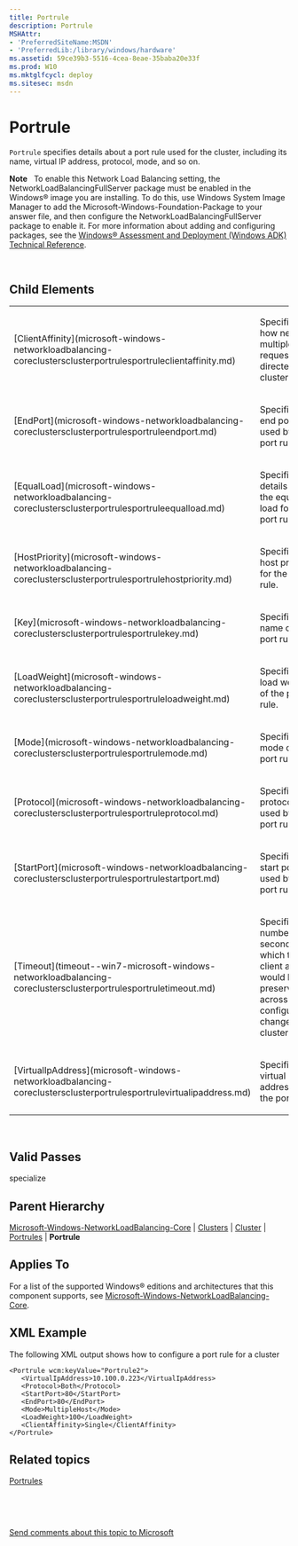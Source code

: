 ```yaml
---
title: Portrule
description: Portrule
MSHAttr:
- 'PreferredSiteName:MSDN'
- 'PreferredLib:/library/windows/hardware'
ms.assetid: 59ce39b3-5516-4cea-8eae-35baba20e33f
ms.prod: W10
ms.mktglfcycl: deploy
ms.sitesec: msdn
---
```


# Portrule


`Portrule` specifies details about a port rule used for the cluster, including its name, virtual IP address, protocol, mode, and so on.

**Note**  
To enable this Network Load Balancing setting, the NetworkLoadBalancingFullServer package must be enabled in the Windows® image you are installing. To do this, use Windows System Image Manager to add the Microsoft-Windows-Foundation-Package to your answer file, and then configure the NetworkLoadBalancingFullServer package to enable it. For more information about adding and configuring packages, see the [Windows® Assessment and Deployment (Windows ADK) Technical Reference](http://go.microsoft.com/fwlink/?LinkId=206587).

 

## Child Elements


<table>
<colgroup>
<col width="50%" />
<col width="50%" />
</colgroup>
<tbody>
<tr class="odd">
<td><p>[ClientAffinity](microsoft-windows-networkloadbalancing-coreclustersclusterportrulesportruleclientaffinity.md)</p></td>
<td><p>Specifies how network multiple requests are directed in a cluster.</p></td>
</tr>
<tr class="even">
<td><p>[EndPort](microsoft-windows-networkloadbalancing-coreclustersclusterportrulesportruleendport.md)</p></td>
<td><p>Specifies the end port used by the port rule.</p></td>
</tr>
<tr class="odd">
<td><p>[EqualLoad](microsoft-windows-networkloadbalancing-coreclustersclusterportrulesportruleequalload.md)</p></td>
<td><p>Specifies details about the equal load for the port rule.</p></td>
</tr>
<tr class="even">
<td><p>[HostPriority](microsoft-windows-networkloadbalancing-coreclustersclusterportrulesportrulehostpriority.md)</p></td>
<td><p>Specifies the host priority for the port rule.</p></td>
</tr>
<tr class="odd">
<td><p>[Key](microsoft-windows-networkloadbalancing-coreclustersclusterportrulesportrulekey.md)</p></td>
<td><p>Specifies the name of the port rule.</p></td>
</tr>
<tr class="even">
<td><p>[LoadWeight](microsoft-windows-networkloadbalancing-coreclustersclusterportrulesportruleloadweight.md)</p></td>
<td><p>Specifies the load weight of the port rule.</p></td>
</tr>
<tr class="odd">
<td><p>[Mode](microsoft-windows-networkloadbalancing-coreclustersclusterportrulesportrulemode.md)</p></td>
<td><p>Specifies the mode of the port rule.</p></td>
</tr>
<tr class="even">
<td><p>[Protocol](microsoft-windows-networkloadbalancing-coreclustersclusterportrulesportruleprotocol.md)</p></td>
<td><p>Specifies the protocol used by the port rule.</p></td>
</tr>
<tr class="odd">
<td><p>[StartPort](microsoft-windows-networkloadbalancing-coreclustersclusterportrulesportrulestartport.md)</p></td>
<td><p>Specifies the start port used by the port rule.</p></td>
</tr>
<tr class="even">
<td><p>[Timeout](timeout--win7-microsoft-windows-networkloadbalancing-coreclustersclusterportrulesportruletimeout.md)</p></td>
<td><p>Specifies the number of seconds for which the client affinity would be preserved across configuration changes in a cluster.</p></td>
</tr>
<tr class="odd">
<td><p>[VirtualIpAddress](microsoft-windows-networkloadbalancing-coreclustersclusterportrulesportrulevirtualipaddress.md)</p></td>
<td><p>Specifies the virtual IP address of the port rule.</p></td>
</tr>
</tbody>
</table>

 

## Valid Passes


specialize

## Parent Hierarchy


[Microsoft-Windows-NetworkLoadBalancing-Core](microsoft-windows-networkloadbalancing-core.md) | [Clusters](microsoft-windows-networkloadbalancing-coreclusters.md) | [Cluster](microsoft-windows-networkloadbalancing-coreclusterscluster.md) | [Portrules](microsoft-windows-networkloadbalancing-coreclustersclusterportrules.md) | **Portrule**

## Applies To


For a list of the supported Windows® editions and architectures that this component supports, see [Microsoft-Windows-NetworkLoadBalancing-Core](microsoft-windows-networkloadbalancing-core-win7-microsoft-windows-networkloadbalancing-core.md).

## XML Example


The following XML output shows how to configure a port rule for a cluster

``` syntax
<Portrule wcm:keyValue="Portrule2">
   <VirtualIpAddress>10.100.0.223</VirtualIpAddress>
   <Protocol>Both</Protocol>
   <StartPort>80</StartPort>
   <EndPort>80</EndPort>
   <Mode>MultipleHost</Mode>
   <LoadWeight>100</LoadWeight>
   <ClientAffinity>Single</ClientAffinity>
</Portrule>
```

## Related topics


[Portrules](microsoft-windows-networkloadbalancing-coreclustersclusterportrules.md)

 

 

[Send comments about this topic to Microsoft](mailto:wsddocfb@microsoft.com?subject=Documentation%20feedback%20%5Bp_unattend\p_unattend%5D:%20Portrule%20%20RELEASE:%20%2810/3/2016%29&body=%0A%0APRIVACY%20STATEMENT%0A%0AWe%20use%20your%20feedback%20to%20improve%20the%20documentation.%20We%20don't%20use%20your%20email%20address%20for%20any%20other%20purpose,%20and%20we'll%20remove%20your%20email%20address%20from%20our%20system%20after%20the%20issue%20that%20you're%20reporting%20is%20fixed.%20While%20we're%20working%20to%20fix%20this%20issue,%20we%20might%20send%20you%20an%20email%20message%20to%20ask%20for%20more%20info.%20Later,%20we%20might%20also%20send%20you%20an%20email%20message%20to%20let%20you%20know%20that%20we've%20addressed%20your%20feedback.%0A%0AFor%20more%20info%20about%20Microsoft's%20privacy%20policy,%20see%20http://privacy.microsoft.com/default.aspx. "Send comments about this topic to Microsoft")





